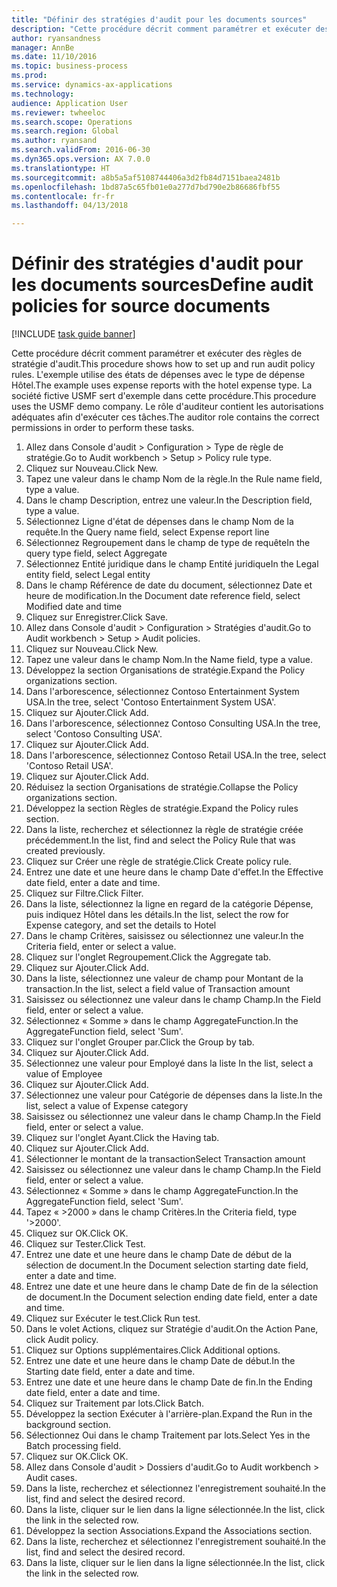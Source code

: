 ```yaml
--- 
title: "Définir des stratégies d'audit pour les documents sources"
description: "Cette procédure décrit comment paramétrer et exécuter des règles de stratégie d'audit."
author: ryansandness
manager: AnnBe
ms.date: 11/10/2016
ms.topic: business-process
ms.prod: 
ms.service: dynamics-ax-applications
ms.technology: 
audience: Application User
ms.reviewer: twheeloc
ms.search.scope: Operations
ms.search.region: Global
ms.author: ryansand
ms.search.validFrom: 2016-06-30
ms.dyn365.ops.version: AX 7.0.0
ms.translationtype: HT
ms.sourcegitcommit: a8b5a5af5108744406a3d2fb84d7151baea2481b
ms.openlocfilehash: 1bd87a5c65fb01e0a277d7bd790e2b86686fbf55
ms.contentlocale: fr-fr
ms.lasthandoff: 04/13/2018

---
```

# <a name="define-audit-policies-for-source-documents"></a><span data-ttu-id="1c9a0-103">Définir des stratégies d'audit pour les documents sources</span><span class="sxs-lookup"><span data-stu-id="1c9a0-103">Define audit policies for source documents</span></span>

[!INCLUDE [task guide banner](../../includes/task-guide-banner.md)]

<span data-ttu-id="1c9a0-104">Cette procédure décrit comment paramétrer et exécuter des règles de stratégie d'audit.</span><span class="sxs-lookup"><span data-stu-id="1c9a0-104">This procedure shows how to set up and run audit policy rules.</span></span> <span data-ttu-id="1c9a0-105">L'exemple utilise des états de dépenses avec le type de dépense Hôtel.</span><span class="sxs-lookup"><span data-stu-id="1c9a0-105">The example uses expense reports with the hotel expense type.</span></span> <span data-ttu-id="1c9a0-106">La société fictive USMF sert d'exemple dans cette procédure.</span><span class="sxs-lookup"><span data-stu-id="1c9a0-106">This procedure uses the USMF demo company.</span></span> <span data-ttu-id="1c9a0-107">Le rôle d'auditeur contient les autorisations adéquates afin d'exécuter ces tâches.</span><span class="sxs-lookup"><span data-stu-id="1c9a0-107">The auditor role contains the correct permissions in order to perform these tasks.</span></span>

1. <span data-ttu-id="1c9a0-108">Allez dans Console d'audit > Configuration > Type de règle de stratégie.</span><span class="sxs-lookup"><span data-stu-id="1c9a0-108">Go to Audit workbench > Setup > Policy rule type.</span></span>
2. <span data-ttu-id="1c9a0-109">Cliquez sur Nouveau.</span><span class="sxs-lookup"><span data-stu-id="1c9a0-109">Click New.</span></span>
3. <span data-ttu-id="1c9a0-110">Tapez une valeur dans le champ Nom de la règle.</span><span class="sxs-lookup"><span data-stu-id="1c9a0-110">In the Rule name field, type a value.</span></span>
4. <span data-ttu-id="1c9a0-111">Dans le champ Description, entrez une valeur.</span><span class="sxs-lookup"><span data-stu-id="1c9a0-111">In the Description field, type a value.</span></span>
5. <span data-ttu-id="1c9a0-112">Sélectionnez Ligne d'état de dépenses dans le champ Nom de la requête.</span><span class="sxs-lookup"><span data-stu-id="1c9a0-112">In the Query name field, select Expense report line</span></span>
6. <span data-ttu-id="1c9a0-113">Sélectionnez Regroupement dans le champ de type de requête</span><span class="sxs-lookup"><span data-stu-id="1c9a0-113">In the query type field, select Aggregate</span></span>
7. <span data-ttu-id="1c9a0-114">Sélectionnez Entité juridique dans le champ Entité juridique</span><span class="sxs-lookup"><span data-stu-id="1c9a0-114">In the Legal entity field, select Legal entity</span></span>
8. <span data-ttu-id="1c9a0-115">Dans le champ Référence de date du document, sélectionnez Date et heure de modification.</span><span class="sxs-lookup"><span data-stu-id="1c9a0-115">In the Document date reference field, select Modified date and time</span></span>
9. <span data-ttu-id="1c9a0-116">Cliquez sur Enregistrer.</span><span class="sxs-lookup"><span data-stu-id="1c9a0-116">Click Save.</span></span>
10. <span data-ttu-id="1c9a0-117">Allez dans Console d'audit > Configuration > Stratégies d'audit.</span><span class="sxs-lookup"><span data-stu-id="1c9a0-117">Go to Audit workbench > Setup > Audit policies.</span></span>
11. <span data-ttu-id="1c9a0-118">Cliquez sur Nouveau.</span><span class="sxs-lookup"><span data-stu-id="1c9a0-118">Click New.</span></span>
12. <span data-ttu-id="1c9a0-119">Tapez une valeur dans le champ Nom.</span><span class="sxs-lookup"><span data-stu-id="1c9a0-119">In the Name field, type a value.</span></span>
13. <span data-ttu-id="1c9a0-120">Développez la section Organisations de stratégie.</span><span class="sxs-lookup"><span data-stu-id="1c9a0-120">Expand the Policy organizations section.</span></span>
14. <span data-ttu-id="1c9a0-121">Dans l'arborescence, sélectionnez Contoso Entertainment System USA.</span><span class="sxs-lookup"><span data-stu-id="1c9a0-121">In the tree, select 'Contoso Entertainment System USA'.</span></span>
15. <span data-ttu-id="1c9a0-122">Cliquez sur Ajouter.</span><span class="sxs-lookup"><span data-stu-id="1c9a0-122">Click Add.</span></span>
16. <span data-ttu-id="1c9a0-123">Dans l'arborescence, sélectionnez Contoso Consulting USA.</span><span class="sxs-lookup"><span data-stu-id="1c9a0-123">In the tree, select 'Contoso Consulting USA'.</span></span>
17. <span data-ttu-id="1c9a0-124">Cliquez sur Ajouter.</span><span class="sxs-lookup"><span data-stu-id="1c9a0-124">Click Add.</span></span>
18. <span data-ttu-id="1c9a0-125">Dans l'arborescence, sélectionnez Contoso Retail USA.</span><span class="sxs-lookup"><span data-stu-id="1c9a0-125">In the tree, select 'Contoso Retail USA'.</span></span>
19. <span data-ttu-id="1c9a0-126">Cliquez sur Ajouter.</span><span class="sxs-lookup"><span data-stu-id="1c9a0-126">Click Add.</span></span>
20. <span data-ttu-id="1c9a0-127">Réduisez la section Organisations de stratégie.</span><span class="sxs-lookup"><span data-stu-id="1c9a0-127">Collapse the Policy organizations section.</span></span>
21. <span data-ttu-id="1c9a0-128">Développez la section Règles de stratégie.</span><span class="sxs-lookup"><span data-stu-id="1c9a0-128">Expand the Policy rules section.</span></span>
22. <span data-ttu-id="1c9a0-129">Dans la liste, recherchez et sélectionnez la règle de stratégie créée précédemment.</span><span class="sxs-lookup"><span data-stu-id="1c9a0-129">In the list, find and select the Policy Rule that was created previously.</span></span>
23. <span data-ttu-id="1c9a0-130">Cliquez sur Créer une règle de stratégie.</span><span class="sxs-lookup"><span data-stu-id="1c9a0-130">Click Create policy rule.</span></span>
24. <span data-ttu-id="1c9a0-131">Entrez une date et une heure dans le champ Date d'effet.</span><span class="sxs-lookup"><span data-stu-id="1c9a0-131">In the Effective date field, enter a date and time.</span></span>
25. <span data-ttu-id="1c9a0-132">Cliquez sur Filtre.</span><span class="sxs-lookup"><span data-stu-id="1c9a0-132">Click Filter.</span></span>
26. <span data-ttu-id="1c9a0-133">Dans la liste, sélectionnez la ligne en regard de la catégorie Dépense, puis indiquez Hôtel dans les détails.</span><span class="sxs-lookup"><span data-stu-id="1c9a0-133">In the list, select the row for Expense category, and set the details to Hotel</span></span>
27. <span data-ttu-id="1c9a0-134">Dans le champ Critères, saisissez ou sélectionnez une valeur.</span><span class="sxs-lookup"><span data-stu-id="1c9a0-134">In the Criteria field, enter or select a value.</span></span>
28. <span data-ttu-id="1c9a0-135">Cliquez sur l'onglet Regroupement.</span><span class="sxs-lookup"><span data-stu-id="1c9a0-135">Click the Aggregate tab.</span></span>
29. <span data-ttu-id="1c9a0-136">Cliquez sur Ajouter.</span><span class="sxs-lookup"><span data-stu-id="1c9a0-136">Click Add.</span></span>
30. <span data-ttu-id="1c9a0-137">Dans la liste, sélectionnez une valeur de champ pour Montant de la transaction.</span><span class="sxs-lookup"><span data-stu-id="1c9a0-137">In the list, select a field value of Transaction amount</span></span>
31. <span data-ttu-id="1c9a0-138">Saisissez ou sélectionnez une valeur dans le champ Champ.</span><span class="sxs-lookup"><span data-stu-id="1c9a0-138">In the Field field, enter or select a value.</span></span>
32. <span data-ttu-id="1c9a0-139">Sélectionnez « Somme » dans le champ AggregateFunction.</span><span class="sxs-lookup"><span data-stu-id="1c9a0-139">In the AggregateFunction field, select 'Sum'.</span></span>
33. <span data-ttu-id="1c9a0-140">Cliquez sur l'onglet Grouper par.</span><span class="sxs-lookup"><span data-stu-id="1c9a0-140">Click the Group by tab.</span></span>
34. <span data-ttu-id="1c9a0-141">Cliquez sur Ajouter.</span><span class="sxs-lookup"><span data-stu-id="1c9a0-141">Click Add.</span></span>
35. <span data-ttu-id="1c9a0-142">Sélectionnez une valeur pour Employé dans la liste </span><span class="sxs-lookup"><span data-stu-id="1c9a0-142">In the list, select a value of Employee</span></span> 
36. <span data-ttu-id="1c9a0-143">Cliquez sur Ajouter.</span><span class="sxs-lookup"><span data-stu-id="1c9a0-143">Click Add.</span></span>
37. <span data-ttu-id="1c9a0-144">Sélectionnez une valeur pour Catégorie de dépenses dans la liste.</span><span class="sxs-lookup"><span data-stu-id="1c9a0-144">In the list, select a value of Expense category</span></span>
38. <span data-ttu-id="1c9a0-145">Saisissez ou sélectionnez une valeur dans le champ Champ.</span><span class="sxs-lookup"><span data-stu-id="1c9a0-145">In the Field field, enter or select a value.</span></span>
39. <span data-ttu-id="1c9a0-146">Cliquez sur l'onglet Ayant.</span><span class="sxs-lookup"><span data-stu-id="1c9a0-146">Click the Having tab.</span></span>
40. <span data-ttu-id="1c9a0-147">Cliquez sur Ajouter.</span><span class="sxs-lookup"><span data-stu-id="1c9a0-147">Click Add.</span></span>
41. <span data-ttu-id="1c9a0-148">Sélectionner le montant de la transaction</span><span class="sxs-lookup"><span data-stu-id="1c9a0-148">Select Transaction amount</span></span>
42. <span data-ttu-id="1c9a0-149">Saisissez ou sélectionnez une valeur dans le champ Champ.</span><span class="sxs-lookup"><span data-stu-id="1c9a0-149">In the Field field, enter or select a value.</span></span>
43. <span data-ttu-id="1c9a0-150">Sélectionnez « Somme » dans le champ AggregateFunction.</span><span class="sxs-lookup"><span data-stu-id="1c9a0-150">In the AggregateFunction field, select 'Sum'.</span></span>
44. <span data-ttu-id="1c9a0-151">Tapez « >2000 » dans le champ Critères.</span><span class="sxs-lookup"><span data-stu-id="1c9a0-151">In the Criteria field, type '>2000'.</span></span>
45. <span data-ttu-id="1c9a0-152">Cliquez sur OK.</span><span class="sxs-lookup"><span data-stu-id="1c9a0-152">Click OK.</span></span>
46. <span data-ttu-id="1c9a0-153">Cliquez sur Tester.</span><span class="sxs-lookup"><span data-stu-id="1c9a0-153">Click Test.</span></span>
47. <span data-ttu-id="1c9a0-154">Entrez une date et une heure dans le champ Date de début de la sélection de document.</span><span class="sxs-lookup"><span data-stu-id="1c9a0-154">In the Document selection starting date field, enter a date and time.</span></span>
48. <span data-ttu-id="1c9a0-155">Entrez une date et une heure dans le champ Date de fin de la sélection de document.</span><span class="sxs-lookup"><span data-stu-id="1c9a0-155">In the Document selection ending date field, enter a date and time.</span></span>
49. <span data-ttu-id="1c9a0-156">Cliquez sur Exécuter le test.</span><span class="sxs-lookup"><span data-stu-id="1c9a0-156">Click Run test.</span></span>
50. <span data-ttu-id="1c9a0-157">Dans le volet Actions, cliquez sur Stratégie d'audit.</span><span class="sxs-lookup"><span data-stu-id="1c9a0-157">On the Action Pane, click Audit policy.</span></span>
51. <span data-ttu-id="1c9a0-158">Cliquez sur Options supplémentaires.</span><span class="sxs-lookup"><span data-stu-id="1c9a0-158">Click Additional options.</span></span>
52. <span data-ttu-id="1c9a0-159">Entrez une date et une heure dans le champ Date de début.</span><span class="sxs-lookup"><span data-stu-id="1c9a0-159">In the Starting date field, enter a date and time.</span></span>
53. <span data-ttu-id="1c9a0-160">Entrez une date et une heure dans le champ Date de fin.</span><span class="sxs-lookup"><span data-stu-id="1c9a0-160">In the Ending date field, enter a date and time.</span></span>
54. <span data-ttu-id="1c9a0-161">Cliquez sur Traitement par lots.</span><span class="sxs-lookup"><span data-stu-id="1c9a0-161">Click Batch.</span></span>
55. <span data-ttu-id="1c9a0-162">Développez la section Exécuter à l'arrière-plan.</span><span class="sxs-lookup"><span data-stu-id="1c9a0-162">Expand the Run in the background section.</span></span>
56. <span data-ttu-id="1c9a0-163">Sélectionnez Oui dans le champ Traitement par lots.</span><span class="sxs-lookup"><span data-stu-id="1c9a0-163">Select Yes in the Batch processing field.</span></span>
57. <span data-ttu-id="1c9a0-164">Cliquez sur OK.</span><span class="sxs-lookup"><span data-stu-id="1c9a0-164">Click OK.</span></span>
58. <span data-ttu-id="1c9a0-165">Allez dans Console d'audit > Dossiers d'audit.</span><span class="sxs-lookup"><span data-stu-id="1c9a0-165">Go to Audit workbench > Audit cases.</span></span>
59. <span data-ttu-id="1c9a0-166">Dans la liste, recherchez et sélectionnez l'enregistrement souhaité.</span><span class="sxs-lookup"><span data-stu-id="1c9a0-166">In the list, find and select the desired record.</span></span>
60. <span data-ttu-id="1c9a0-167">Dans la liste, cliquer sur le lien dans la ligne sélectionnée.</span><span class="sxs-lookup"><span data-stu-id="1c9a0-167">In the list, click the link in the selected row.</span></span>
61. <span data-ttu-id="1c9a0-168">Développez la section Associations.</span><span class="sxs-lookup"><span data-stu-id="1c9a0-168">Expand the Associations section.</span></span>
62. <span data-ttu-id="1c9a0-169">Dans la liste, recherchez et sélectionnez l'enregistrement souhaité.</span><span class="sxs-lookup"><span data-stu-id="1c9a0-169">In the list, find and select the desired record.</span></span>
63. <span data-ttu-id="1c9a0-170">Dans la liste, cliquer sur le lien dans la ligne sélectionnée.</span><span class="sxs-lookup"><span data-stu-id="1c9a0-170">In the list, click the link in the selected row.</span></span>


